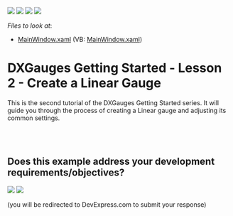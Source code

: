 <!-- default badges list -->
![](https://img.shields.io/endpoint?url=https://codecentral.devexpress.com/api/v1/VersionRange/128570514/21.1.5%2B)
[![](https://img.shields.io/badge/Open_in_DevExpress_Support_Center-FF7200?style=flat-square&logo=DevExpress&logoColor=white)](https://supportcenter.devexpress.com/ticket/details/E3254)
[![](https://img.shields.io/badge/📖_How_to_use_DevExpress_Examples-e9f6fc?style=flat-square)](https://docs.devexpress.com/GeneralInformation/403183)
[![](https://img.shields.io/badge/💬_Leave_Feedback-feecdd?style=flat-square)](#does-this-example-address-your-development-requirementsobjectives)
<!-- default badges end -->
<!-- default file list -->
*Files to look at*:

* [MainWindow.xaml](./CS/DXGauges_Linear/MainWindow.xaml) (VB: [MainWindow.xaml](./VB/DXGauges_Linear/MainWindow.xaml))
<!-- default file list end -->
# DXGauges Getting Started - Lesson 2 - Create a Linear Gauge


<p>This is the second tutorial of the DXGauges Getting Started series. It will guide you through the process of creating a Linear gauge and adjusting its common settings.</p><br />


<br/>


<!-- feedback -->
## Does this example address your development requirements/objectives?

[<img src="https://www.devexpress.com/support/examples/i/yes-button.svg"/>](https://www.devexpress.com/support/examples/survey.xml?utm_source=github&utm_campaign=wpf-tutorial-create-linear-gauge&~~~was_helpful=yes) [<img src="https://www.devexpress.com/support/examples/i/no-button.svg"/>](https://www.devexpress.com/support/examples/survey.xml?utm_source=github&utm_campaign=wpf-tutorial-create-linear-gauge&~~~was_helpful=no)

(you will be redirected to DevExpress.com to submit your response)
<!-- feedback end -->
